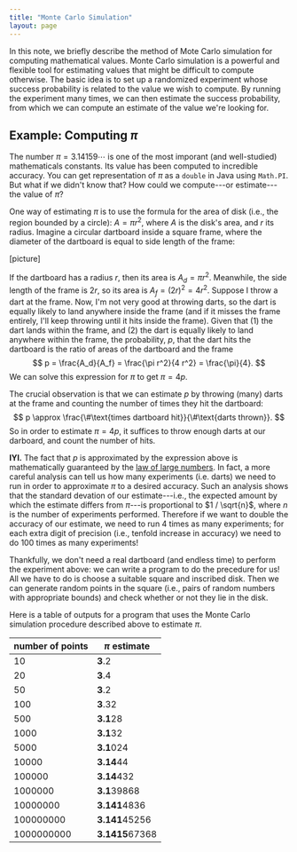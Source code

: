 ```yaml
---
title: "Monte Carlo Simulation"
layout: page
---
```


In this note, we briefly describe the method of Mote Carlo simulation for computing mathematical values. Monte Carlo simulation is a powerful and flexible tool for estimating values that might be difficult to compute otherwise. The basic idea is to set up a randomized experiment whose success probability is related to the value we wish to compute. By running the experiment many times, we can then estimate the success probability, from which we can compute an estimate of the value we're looking for. 

## Example: Computing $\pi$

The number $\pi = 3.14159\cdots$ is one of the most imporant (and well-studied) mathematicals constants. Its value has been computed to incredible accuracy. You can get representation of $\pi$ as a `double` in Java using `Math.PI`. But what if we didn't know that? How could we compute---or estimate---the value of $\pi$?

One way of estimating $\pi$ is to use the formula for the area of disk (i.e., the region bounded by a circle): $A = \pi r^2$, where $A$ is the disk's area, and $r$ its radius. Imagine a circular dartboard inside a square frame, where the diameter of the dartboard is equal to side length of the frame:

[picture]

If the dartboard has a radius $r$, then its area is $A_{d} = \pi r^2$. Meanwhile, the side length of the frame is $2 r$, so its area is $A_f = (2 r)^2 = 4 r^2$. Suppose I throw a dart at the frame. Now, I'm not very good at throwing darts, so the dart is equally likely to land anywhere inside the frame (and if it misses the frame entirely, I'll keep throwing until it hits inside the frame). Given that (1) the dart lands within the frame, and (2) the dart is equally likely to land anywhere within the frame, the probability, $p$, that the dart hits the dartboard is the ratio of areas of the dartboard and the frame 
$$
p = \frac{A_d}{A_f} = \frac{\pi r^2}{4 r^2} = \frac{\pi}{4}.
$$
We can solve this expression for $\pi$ to get $\pi = 4 p$.

The crucial observation is that we can estimate $p$ by throwing (many) darts at the frame and counting the number of times they hit the dartboard:
$$
p \approx \frac{\#\text{times dartboard hit}}{\#\text{darts thrown}}.
$$
So in order to estimate $\pi = 4 p$, it suffices to throw enough darts at our darboard, and count the number of hits.

**IYI.** The fact that $p$ is approximated by the expression above is mathematically guaranteed by the [law of large numbers](https://en.wikipedia.org/wiki/Law_of_large_numbers). In fact, a more careful analysis can tell us how many experiments (i.e. darts) we need to run in order to approximate $\pi$ to a desired accuracy. Such an analysis shows that the standard devation of our estimate---i.e., the expected amount by which the estimate differs from $\pi$---is proportional to $1 / \sqrt{n}$, where $n$ is the number of experiments performed. Therefore if we want to double the accuracy of our estimate, we need to run 4 times as many experiments; for each extra digit of precision (i.e., tenfold increase in accuracy) we need to do 100 times as many experiments!

Thankfully, we don't need a real dartboard (and endless time) to perform the experiment above: we can write a program to do the precedure for us! All we have to do is choose a suitable square and inscribed disk. Then we can generate random points in the square (i.e., pairs of random numbers with appropriate bounds) and check whether or not they lie in the disk.

Here is a table of outputs for a program that uses the Monte Carlo simulation procedure described above to estimate $\pi$.

| number of points | $\pi$ estimate |
|------------------|----------------|
|10 | **3**.2|
|20 | **3**.4|
|50 | **3**.2|
|100| **3**.32|
|500| **3.1**28|
|1000| **3.1**32|
|5000| **3.1**024|
|10000| **3.14**44|
|100000| **3.14**432|
|1000000| **3.1**39868|
|10000000| **3.141**4836|
|100000000| **3.141**45256|
|1000000000| **3.1415**67368|
